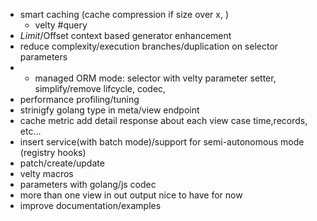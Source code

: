 - smart caching (cache compression if size over x, )
  - velty #query
- $Limit/$Offset context based generator enhancement
- reduce complexity/execution branches/duplication on selector parameters
- - managed ORM mode: selector with velty parameter setter, simplify/remove lifcycle, codec,
- performance profiling/tuning
- strinigfy golang type in meta/view endpoint
- cache metric add detail response about each view case time,records, etc...
- insert service(with batch mode)/support for semi-autonomous mode (registry hooks)
- patch/create/update
- velty macros
- parameters with golang/js codec
- more than one view in out output nice to have for now
- improve documentation/examples


